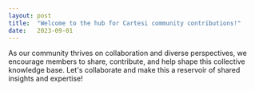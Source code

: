 ```yaml
---
layout: post
title:  "Welcome to the hub for Cartesi community contributions!"
date:   2023-09-01
---
```


As our community thrives on collaboration and diverse perspectives, we encourage members to share, contribute, and help shape this collective knowledge base. Let's collaborate and make this a reservoir of shared insights and expertise!